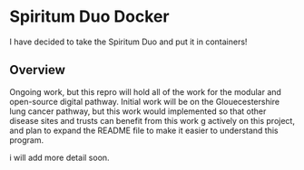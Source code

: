 # Spiritum Duo Docker
I have decided to take the Spiritum Duo and put it in containers!

## Overview
Ongoing work, but this repro will hold all of the work for the modular and open-source digital pathway. Initial work will be on the Glouecestershire lung cancer pathway, but this work would implemented so that other disease sites and trusts can benefit from this work
g actively on this project, and plan to expand the README file to make it easier to understand this program.

i will add more detail soon.
